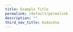 ```yaml
---
title: Example Title
permalink: /default/permalink
description: ""
third_nav_title: Asdasdsa
---
```



